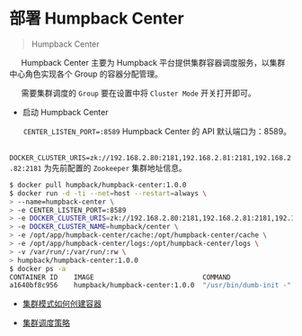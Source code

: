 # 部署 Humpback Center 

> Humpback Center  

&ensp;&ensp;&ensp;Humpback Center 主要为 Humpback 平台提供集群容器调度服务，以集群中心角色实现各个 Group 的容器分配管理。   

&ensp;&ensp;&ensp;需要集群调度的 `Group` 要在设置中将 `Cluster Mode` 开关打开即可。

- 启动 Humpback Center

&ensp;&ensp;&ensp; `CENTER_LISTEN_PORT=:8589` Humpback Center 的 API 默认端口为：8589。   

&ensp;&ensp;&ensp; `DOCKER_CLUSTER_URIS=zk://192.168.2.80:2181,192.168.2.81:2181,192.168.2.82:2181` 为先前配置的 `Zookeeper` 集群地址信息。

```bash 
$ docker pull humpback/humpback-center:1.0.0
$ docker run -d -ti --net=host --restart=always \
> --name=humpback-center \
> -e CENTER_LISTEN_PORT=:8589
> -e DOCKER_CLUSTER_URIS=zk://192.168.2.80:2181,192.168.2.81:2181,192.168.2.82:2181 \
> -e DOCKER_CLUSTER_NAME=humpback/center \
> -e /opt/app/humpback-center/cache:/opt/humpback-center/cache \
> -e /opt/app/humpback-center/logs:/opt/humpback-center/logs \
> -v /var/run/:/var/run/:rw \
> humpback/humpback-center:1.0.0
$ docker ps -a
CONTAINER ID    IMAGE                           COMMAND                  CREATED        STATUS         PORTS         NAMES
a1640bf8c956    humpback/humpback-center:1.0.0  "/usr/bin/dumb-init -"   15 minutes ago  45 seconds ago              humpback-center
```

- [集群模式如何创建容器](cluster-create-container.md)

- [集群调度策略](cluster-container-schedule.md)